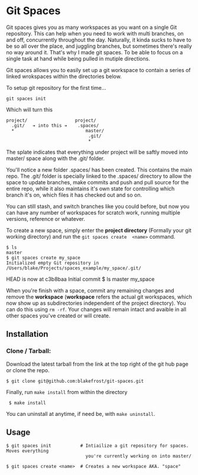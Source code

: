 # Git Spaces

Git spaces gives you as many workspaces as you want on a single Git repository. This can help when you need to work with multi branches, on and off, concurrently throughout the day. Naturally, it kinda sucks to have to be so all over the place, and juggling branches, but sometimes there's really no way around it. That's why I made git spaces. To be able to focus on a single task at hand while being pulled in mutiple directions.

Git spaces allows you to easily set up a git workspace to contain a series of linked wrokspaces within the directories below.

To setup git repository for the first time...

    git spaces init

Which will turn this

    project/                  project/
      .git/   ➔ into this ➔    .spaces/
      *                           master/
                                   .git/
                                   *

The splate indicates that everything under project will be saftly moved into master/ space along with the .git/ folder.

You'll notice a new folder .spaces/ has been created. This contains the main repo. The .git/ folder is specially linked to the .spaces/ directory to allow the space to update branches, make commits and push and pull source for the entire repo, while it also maintains it's own state for controlling which branch it's on, which files it has checked out and so on.

You can still stash, and switch branches like you could before, but now you can have any number of workspaces for scratch work, running multiple versions, reference or whatever.

To create a new space, simply enter the **project directory** (Formally your git working directory) and run the `git spaces create  <name>` command.

    $ ls
    master
    $ git spaces create my_space
    Initialized empty Git repository in /Users/blake/Projects/spaces_example/my_space/.git/
HEAD is now at c3b8baa Initial commit
    $ ls
    master my_space

When you're finish with a space, commit any remaining changes and remove the **workspace** (**workspace** refers the actual git workspaces, which now show up as subdirectories independent of the project directory). You can do this using `rm -rf`. Your changes will remain intact and avaible in all other spaces you've created or will create.

## Installation

### Clone / Tarball:

Download the latest tarball from the link at the top right of the git hub page or clone the repo.

    $ git clone git@github.com:blakefrost/git-spaces.git

Finally, run `make install` from within the directory

     $ make install

You can uninstall at anytime, if need be, with `make uninstall`.

## Usage

    $ git spaces init           # Intiailize a git repository for spaces. Moves everything 
                                  you're currently working on into master/

    $ git spaces create <name>  # Creates a new workspace AKA. "space"


